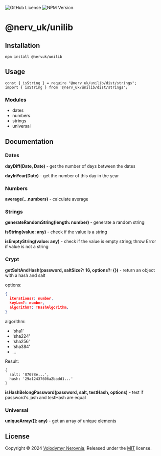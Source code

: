 ![GitHub License](https://img.shields.io/github/license/rightsoftend/unilib)
![NPM Version](https://img.shields.io/npm/v/@nerv_uk/unilib)

# @nerv_uk/unilib

## Installation

```
npm install @nervuk/unilib
```

## Usage

```
const { isString } = require "@nerv_uk/unilib/dist/strings";
import { isString } from '@nerv_uk/unilib/dist/strings';
```
### Modules

- dates
- numbers
- strings
- universal

## Documentation

### Dates

**dayDiff(Date, Date)** - get the number of days between the dates

**dayInYear(Date)** - get the number of this day in the year

### Numbers

**average(...numbers)** - calculate average

### Strings

**generateRandomString(length: number)** - generate a random string

**isString(value: any)** - check if the value is a string

**isEmptyString(value: any)** - check if the value is empty string; throw Error if value is not a string

### Crypt

**getSaltAndHash(password, saltSize?: 16, options?: {})** - return an object with a hash and salt

options:

```json
{
  iterations?: number, 
  keyLen?: number, 
  algorithm?: THashAlgorithm,
}
```

algorithm:

- 'sha1'
- 'sha224'
- 'sha256'
- 'sha384'
- ...

Result:

```
{
  salt: '87678e...',
  hash: '29a12437606a2badd1...'
}
```

**isHashBelongPassword(password, salt, testHash, options)** - test if password's jash and testHash are equal 

### Universal

**uniqueArray([]: any)** - get an array of unique elements

## License

Copyright © 2024 [Volodymyr Nerovnia](https://github.com/nerovnia); Released under the [MIT](./LICENSE) license.
